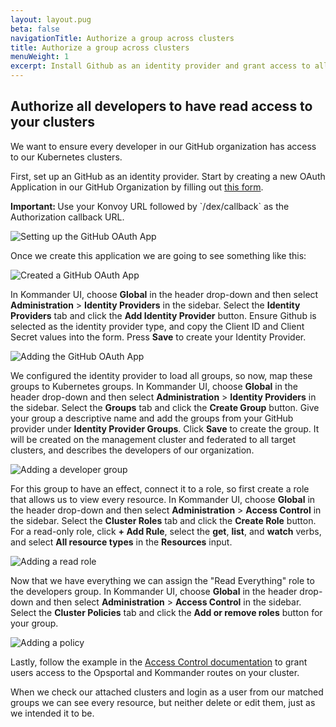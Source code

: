 ```yaml
---
layout: layout.pug
beta: false
navigationTitle: Authorize a group across clusters
title: Authorize a group across clusters
menuWeight: 1
excerpt: Install Github as an identity provider and grant access to all developers
---
```


## Authorize all developers to have read access to your clusters

We want to ensure every developer in our GitHub organization has access to our Kubernetes clusters.

First, set up an GitHub as an identity provider. Start by creating a new OAuth Application in our GitHub Organization by filling out [this form](https://github.com/settings/applications/new).

<p class="message--info"><strong>Important: </strong>
Use your Konvoy URL followed by `/dex/callback` as the Authorization callback URL.
</p>

![Setting up the GitHub OAuth App](/ksphere/kommander/1.2/img/tutorial-idp-github-oauth-app.png)

Once we create this application we are going to see something like this:

![Created a GitHub OAuth App](/ksphere/kommander/1.2/img/tutorial-idp-github-oauth-created.png)

In Kommander UI, choose **Global** in the header drop-down and then select **Administration** > **Identity Providers** in the sidebar. Select the **Identity Providers** tab and click the **Add Identity Provider** button. Ensure Github is selected as the identity provider type, and copy the Client ID and Client Secret values into the form. Press **Save** to create your Identity Provider.

![Adding the GitHub OAuth App](/ksphere/kommander/1.2/img/tutorial-idp-github-added.png)

We configured the identity provider to load all groups, so now, map these groups to Kubernetes groups. In Kommander UI, choose **Global** in the header drop-down and then select **Administration** > **Identity Providers** in the sidebar. Select the **Groups** tab and click the **Create Group** button. Give your group a descriptive name and add the groups from your GitHub provider under **Identity Provider Groups**.
Click **Save** to create the group. It will be created on the management cluster and federated to all target clusters, and describes the developers of our organization.

![Adding a developer group](/ksphere/kommander/1.2/img/tutorial-auth-developer-group.png)

For this group to have an effect, connect it to a role, so first create a role that allows us to view every resource. In Kommander UI, choose **Global** in the header drop-down and then select **Administration** > **Access Control** in the sidebar. Select the **Cluster Roles** tab and click the **Create Role** button. For a read-only role, click **+ Add Rule**, select the **get**, **list**, and **watch** verbs, and select **All resource types** in the **Resources** input.

![Adding a read role](/ksphere/kommander/1.2/img/tutorial-auth-developer-role.png)

Now that we have everything we can assign the "Read Everything" role to the developers group. In Kommander UI, choose **Global** in the header drop-down and then select **Administration** > **Access Control** in the sidebar. Select the **Cluster Policies** tab and click the **Add or remove roles** button for your group.

![Adding a policy](/ksphere/kommander/1.2/img/tutorial-auth-developer-policy.png)

Lastly, follow the example in the [Access Control documentation](/dkp/kommander/1.2/operations/access-control/#special-limitation-for-opsportal-and-kommander-roles) to grant users access to the Opsportal and Kommander routes on your cluster.

When we check our attached clusters and login as a user from our matched groups we can see every resource, but neither delete or edit them, just as we intended it to be.
